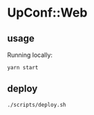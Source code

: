 # UpConf::Web

## usage

Running locally:

```
yarn start
```

## deploy

```
./scripts/deploy.sh
```

